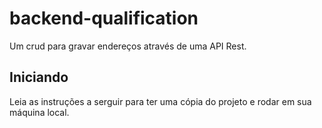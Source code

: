 # backend-qualification

Um crud para gravar endereços através de uma API Rest.

## Iniciando
Leia as instruções a serguir para ter uma cópia do projeto e rodar em sua máquina local.


